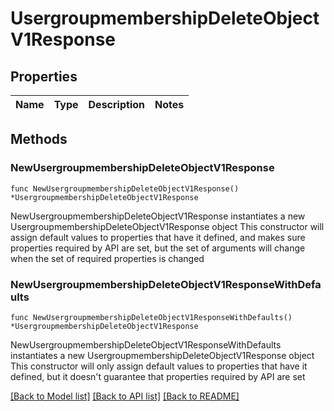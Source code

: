 # UsergroupmembershipDeleteObjectV1Response

## Properties

Name | Type | Description | Notes
------------ | ------------- | ------------- | -------------

## Methods

### NewUsergroupmembershipDeleteObjectV1Response

`func NewUsergroupmembershipDeleteObjectV1Response() *UsergroupmembershipDeleteObjectV1Response`

NewUsergroupmembershipDeleteObjectV1Response instantiates a new UsergroupmembershipDeleteObjectV1Response object
This constructor will assign default values to properties that have it defined,
and makes sure properties required by API are set, but the set of arguments
will change when the set of required properties is changed

### NewUsergroupmembershipDeleteObjectV1ResponseWithDefaults

`func NewUsergroupmembershipDeleteObjectV1ResponseWithDefaults() *UsergroupmembershipDeleteObjectV1Response`

NewUsergroupmembershipDeleteObjectV1ResponseWithDefaults instantiates a new UsergroupmembershipDeleteObjectV1Response object
This constructor will only assign default values to properties that have it defined,
but it doesn't guarantee that properties required by API are set


[[Back to Model list]](../README.md#documentation-for-models) [[Back to API list]](../README.md#documentation-for-api-endpoints) [[Back to README]](../README.md)


